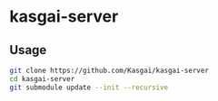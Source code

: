 # kasgai-server

## Usage

```bash
git clone https://github.com/Kasgai/kasgai-server
cd kasgai-server
git submodule update --init --recursive
```
